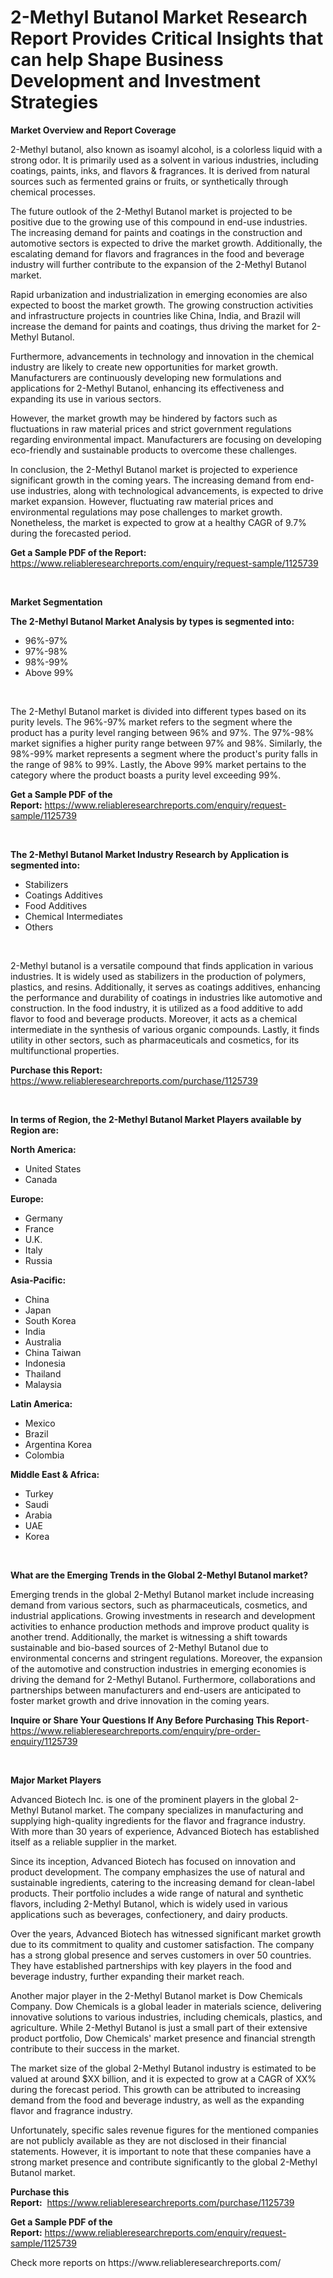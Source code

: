 <p><h1>2-Methyl Butanol Market Research Report Provides Critical Insights that can help Shape Business Development and Investment Strategies</h1></p><p><strong>Market Overview and Report Coverage</strong></p>
<p><p>2-Methyl butanol, also known as isoamyl alcohol, is a colorless liquid with a strong odor. It is primarily used as a solvent in various industries, including coatings, paints, inks, and flavors & fragrances. It is derived from natural sources such as fermented grains or fruits, or synthetically through chemical processes.</p><p>The future outlook of the 2-Methyl Butanol market is projected to be positive due to the growing use of this compound in end-use industries. The increasing demand for paints and coatings in the construction and automotive sectors is expected to drive the market growth. Additionally, the escalating demand for flavors and fragrances in the food and beverage industry will further contribute to the expansion of the 2-Methyl Butanol market.</p><p>Rapid urbanization and industrialization in emerging economies are also expected to boost the market growth. The growing construction activities and infrastructure projects in countries like China, India, and Brazil will increase the demand for paints and coatings, thus driving the market for 2-Methyl Butanol.</p><p>Furthermore, advancements in technology and innovation in the chemical industry are likely to create new opportunities for market growth. Manufacturers are continuously developing new formulations and applications for 2-Methyl Butanol, enhancing its effectiveness and expanding its use in various sectors.</p><p>However, the market growth may be hindered by factors such as fluctuations in raw material prices and strict government regulations regarding environmental impact. Manufacturers are focusing on developing eco-friendly and sustainable products to overcome these challenges.</p><p>In conclusion, the 2-Methyl Butanol market is projected to experience significant growth in the coming years. The increasing demand from end-use industries, along with technological advancements, is expected to drive market expansion. However, fluctuating raw material prices and environmental regulations may pose challenges to market growth. Nonetheless, the market is expected to grow at a healthy CAGR of 9.7% during the forecasted period.</p></p>
<p><strong>Get a Sample PDF of the Report:</strong> <a href="https://www.reliableresearchreports.com/enquiry/request-sample/1125739">https://www.reliableresearchreports.com/enquiry/request-sample/1125739</a></p>
<p>&nbsp;</p>
<p><strong>Market Segmentation</strong></p>
<p><strong>The 2-Methyl Butanol Market Analysis by types is segmented into:</strong></p>
<p><ul><li>96%-97%</li><li>97%-98%</li><li>98%-99%</li><li>Above 99%</li></ul></p>
<p>&nbsp;</p>
<p><p>The 2-Methyl Butanol market is divided into different types based on its purity levels. The 96%-97% market refers to the segment where the product has a purity level ranging between 96% and 97%. The 97%-98% market signifies a higher purity range between 97% and 98%. Similarly, the 98%-99% market represents a segment where the product's purity falls in the range of 98% to 99%. Lastly, the Above 99% market pertains to the category where the product boasts a purity level exceeding 99%.</p></p>
<p><strong>Get a Sample PDF of the Report:</strong>&nbsp;<a href="https://www.reliableresearchreports.com/enquiry/request-sample/1125739">https://www.reliableresearchreports.com/enquiry/request-sample/1125739</a></p>
<p>&nbsp;</p>
<p><strong>The 2-Methyl Butanol Market Industry Research by Application is segmented into:</strong></p>
<p><ul><li>Stabilizers</li><li>Coatings Additives</li><li>Food Additives</li><li>Chemical Intermediates</li><li>Others</li></ul></p>
<p>&nbsp;</p>
<p><p>2-Methyl butanol is a versatile compound that finds application in various industries. It is widely used as stabilizers in the production of polymers, plastics, and resins. Additionally, it serves as coatings additives, enhancing the performance and durability of coatings in industries like automotive and construction. In the food industry, it is utilized as a food additive to add flavor to food and beverage products. Moreover, it acts as a chemical intermediate in the synthesis of various organic compounds. Lastly, it finds utility in other sectors, such as pharmaceuticals and cosmetics, for its multifunctional properties.</p></p>
<p><strong>Purchase this Report:</strong>&nbsp; <a href="https://www.reliableresearchreports.com/purchase/1125739">https://www.reliableresearchreports.com/purchase/1125739</a></p>
<p>&nbsp;</p>
<p><strong>In terms of Region, the 2-Methyl Butanol Market Players available by Region are:</strong></p>
<p>
    <p> <strong> North America: </strong>
        <ul>
            <li>United States</li>
            <li>Canada</li>
        </ul>
        </p> 
    <p> <strong> Europe: </strong>
        <ul>
            <li>Germany</li>
            <li>France</li>
            <li>U.K.</li>
            <li>Italy</li>
            <li>Russia</li>
        </ul>
        </p> 
    <p> <strong> Asia-Pacific: </strong>
        <ul>
            <li>China</li>
            <li>Japan</li>
            <li>South Korea</li>
            <li>India</li>
            <li>Australia</li>
            <li>China Taiwan</li>
            <li>Indonesia</li>
            <li>Thailand</li>
            <li>Malaysia</li>
        </ul>
        </p> 
    <p> <strong> Latin America: </strong>
        <ul>
            <li>Mexico</li>
            <li>Brazil</li>
            <li>Argentina Korea</li>
            <li>Colombia</li>
        </ul>
        </p> 
    <p> <strong> Middle East & Africa: </strong>
        <ul>
            <li>Turkey</li>
            <li>Saudi</li>
            <li>Arabia</li>
            <li>UAE</li>
            <li>Korea</li>
        </ul>
    </p>
    </p>
<p>&nbsp;</p>
<p><strong>What are the Emerging Trends in the Global 2-Methyl Butanol market?</strong></p>
<p><p>Emerging trends in the global 2-Methyl Butanol market include increasing demand from various sectors, such as pharmaceuticals, cosmetics, and industrial applications. Growing investments in research and development activities to enhance production methods and improve product quality is another trend. Additionally, the market is witnessing a shift towards sustainable and bio-based sources of 2-Methyl Butanol due to environmental concerns and stringent regulations. Moreover, the expansion of the automotive and construction industries in emerging economies is driving the demand for 2-Methyl Butanol. Furthermore, collaborations and partnerships between manufacturers and end-users are anticipated to foster market growth and drive innovation in the coming years.</p></p>
<p><strong>Inquire or Share Your Questions If Any Before Purchasing This Report</strong>- <a href="https://www.reliableresearchreports.com/enquiry/pre-order-enquiry/1125739">https://www.reliableresearchreports.com/enquiry/pre-order-enquiry/1125739</a></p>
<p>&nbsp;</p>
<p><strong>Major Market Players</strong></p>
<p><p>Advanced Biotech Inc. is one of the prominent players in the global 2-Methyl Butanol market. The company specializes in manufacturing and supplying high-quality ingredients for the flavor and fragrance industry. With more than 30 years of experience, Advanced Biotech has established itself as a reliable supplier in the market.</p><p>Since its inception, Advanced Biotech has focused on innovation and product development. The company emphasizes the use of natural and sustainable ingredients, catering to the increasing demand for clean-label products. Their portfolio includes a wide range of natural and synthetic flavors, including 2-Methyl Butanol, which is widely used in various applications such as beverages, confectionery, and dairy products.</p><p>Over the years, Advanced Biotech has witnessed significant market growth due to its commitment to quality and customer satisfaction. The company has a strong global presence and serves customers in over 50 countries. They have established partnerships with key players in the food and beverage industry, further expanding their market reach.</p><p>Another major player in the 2-Methyl Butanol market is Dow Chemicals Company. Dow Chemicals is a global leader in materials science, delivering innovative solutions to various industries, including chemicals, plastics, and agriculture. While 2-Methyl Butanol is just a small part of their extensive product portfolio, Dow Chemicals' market presence and financial strength contribute to their success in the market.</p><p>The market size of the global 2-Methyl Butanol industry is estimated to be valued at around $XX billion, and it is expected to grow at a CAGR of XX% during the forecast period. This growth can be attributed to increasing demand from the food and beverage industry, as well as the expanding flavor and fragrance industry.</p><p>Unfortunately, specific sales revenue figures for the mentioned companies are not publicly available as they are not disclosed in their financial statements. However, it is important to note that these companies have a strong market presence and contribute significantly to the global 2-Methyl Butanol market.</p></p>
<p><strong>Purchase this Report:</strong>&nbsp;&nbsp;<a href="https://www.reliableresearchreports.com/purchase/1125739">https://www.reliableresearchreports.com/purchase/1125739</a></p>
<p></p>
<p><strong>Get a Sample PDF of the Report:</strong>&nbsp;<a href="https://www.reliableresearchreports.com/enquiry/request-sample/1125739">https://www.reliableresearchreports.com/enquiry/request-sample/1125739</a></p>
<p>Check more reports on https://www.reliableresearchreports.com/</p>